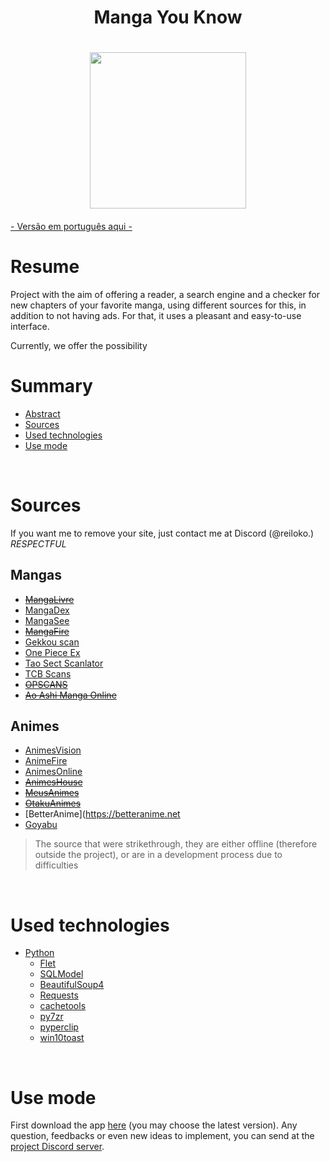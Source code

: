 <h1 align="center">Manga You Know<h1>

<div align='center'><img src='https://github.com/ReiLoko4/manga-you-know/assets/103978193/d0d4ff85-2308-4baa-b56a-0e99a9faa7dc' height=250px></div>

#### 
[- Versão em português aqui -](https://github.com/ReiLoko4/manga-you-know/blob/main/README.md)
<br>

# Resume

Project with the aim of offering a reader, a search engine and a checker for new chapters of your favorite manga, using different sources for this, in addition to not having ads. For that, it uses a pleasant and easy-to-use interface.

Currently, we offer the possibility 
<br>

# Summary

- [Abstract](#abstract)
- [Sources](#sources)
- [Used technologies](#used-technologies)
- [Use mode](#use-mode)
<br>

# Sources
If you want me to remove your site, just contact me at Discord (@reiloko.) *RESPECTFUL*
## Mangas
- ~~[MangaLivre](https://mangalivre.net)~~
- [MangaDex](https://mangadex.org)
- [MangaSee](https://mangasee123.com)
- ~~[MangaFire](https://mangafire.to)~~
- [Gekkou scan](https://gekkou.site)
- [One Piece Ex](https://onepieceex.net)
- [Tao Sect Scanlator](https://taosect.com/)
- [TCB Scans](https://tcbscans.com/)
- ~~[OPSCANS](https://opscans.com/)~~
- ~~[Ao Ashi Manga Online](https://ao-ashimanga.com/)~~

## Animes
- [AnimesVision](https://animes.vision)
- [AnimeFire](https://animefire.plus)
- [AnimesOnline](https://animesonlinecc.to)
- ~~[AnimesHouse](https://animeshouse.net)~~
- ~~[MeusAnimes](https://meusanimes.biz)~~
- ~~[OtakuAnimes](https://otakuanimess.cc/)~~
- [BetterAnime](https://betteranime.net
- [Goyabu](https://goyabu.to)

> The source that were strikethrough, they are either offline (therefore outside the project),
> or are in a development process due to difficulties

<br>

# Used technologies
- [Python](https://python.org)
  - [Flet](https://flet.dev)
  - [SQLModel](https://sqlmodel.tiangolo.com/)
  - [BeautifulSoup4](https://pypi.org/project/beautifulsoup4/)
  - [Requests](https://pypi.org/project/requests/)
  - [cachetools](https://pypi.org/project/cachetools/)
  - [py7zr](https://pypi.org/project/py7zr/)
  - [pyperclip](https://pypi.org/project/pyperclip/)
  - [win10toast](https://pypi.org/project/win10toast/)
<br>

# Use mode

First download the app [here](https://github.com/ReiLoko4/manga-you-know/releases/) (you may choose the latest version). Any question, feedbacks or even new ideas to implement, you can send at the [project Discord server](https://discord.gg/FK37mJtFD4).
